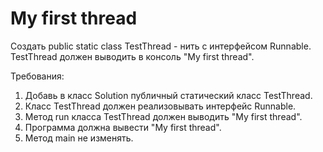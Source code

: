 # My first thread
Создать public static class TestThread - нить с интерфейсом Runnable.
TestThread должен выводить в консоль "My first thread".

Требования:
1. Добавь в класс Solution публичный статический класс TestThread.
2. Класс TestThread должен реализовывать интерфейс Runnable.
3. Метод run класса TestThread должен выводить "My first thread".
4. Программа должна вывести "My first thread".
5. Метод main не изменять.